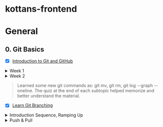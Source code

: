 # kottans-frontend

# General

## 0. Git Basics

- [x] [Introduction to Git and GitHub](https://www.coursera.org/learn/introduction-git-github)

<details>
<summary>Week 1</summary>

![Screenshot-image-link](task_0_git_basics/img/Introduction%20to%20Git%20and%20GitHub%20Week%201.jpg)

</details>

<details>
<summary>Week 2</summary>

![Screenshot-image-link](task_0_git_basics/img/Introduction%20to%20Git%20and%20GitHub%20Week%202.jpg

</details>

>Learned some new git commands as: git mv, git rm, git log --graph --oneline. The quiz at the end of each subtopic helped memorize and better understand the material.

- [x] [Learn Git Branching](https://learngitbranching.js.org/)

<details>
<summary>Introduction Sequence, Ramping Up</summary>

![Screenshot-image-link](task_0_git_basics/img/Sequence%2C%20Ramping%20Up.jpg)

</details>

<details>
<summary>Push & Pull</summary>

![Screenshot-image-link](task_0_git_basics/img/Push%20%26%20Pull.jpg)

>Learned some new git commands as: git fakeTeamwork.

